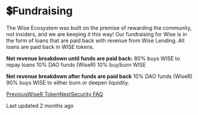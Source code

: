 # 💲Fundraising

The Wise Ecosystem was built on the premise of rewarding the community, not insiders, and we are keeping it this way! Our fundraising for Wise is in the form of loans that are paid back with revenue from Wise Lending. All loans are paid back in WISE tokens.

**Net revenue breakdown until funds are paid back:**
80% buys WISE to repay loans
10% DAO funds (WiseR)
10% buy/burn WISE

**Net revenue breakdown after funds are paid back**
10% DAO funds (WiseR)
90% buys WISE to either burn or deepen liquidity.

[PreviousWiseR Token](/wise/wiser-token)[NextSecurity FAQ](/wise/faq/security-faq)

Last updated 2 months ago